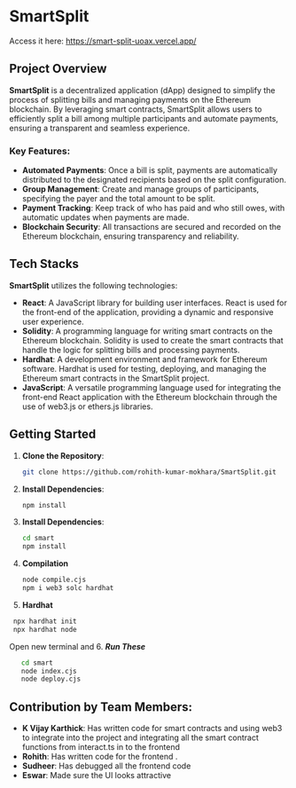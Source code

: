 # SmartSplit

Access it here: https://smart-split-uoax.vercel.app/

## Project Overview

**SmartSplit** is a decentralized application (dApp) designed to simplify the process of splitting bills and managing payments on the Ethereum blockchain. By leveraging smart contracts, SmartSplit allows users to efficiently split a bill among multiple participants and automate payments, ensuring a transparent and seamless experience.

### Key Features:
- **Automated Payments**: Once a bill is split, payments are automatically distributed to the designated recipients based on the split configuration.
- **Group Management**: Create and manage groups of participants, specifying the payer and the total amount to be split.
- **Payment Tracking**: Keep track of who has paid and who still owes, with automatic updates when payments are made.
- **Blockchain Security**: All transactions are secured and recorded on the Ethereum blockchain, ensuring transparency and reliability.

## Tech Stacks

**SmartSplit** utilizes the following technologies:

- **React**: A JavaScript library for building user interfaces. React is used for the front-end of the application, providing a dynamic and responsive user experience.
- **Solidity**: A programming language for writing smart contracts on the Ethereum blockchain. Solidity is used to create the smart contracts that handle the logic for splitting bills and processing payments.
- **Hardhat**: A development environment and framework for Ethereum software. Hardhat is used for testing, deploying, and managing the Ethereum smart contracts in the SmartSplit project.
- **JavaScript**: A versatile programming language used for integrating the front-end React application with the Ethereum blockchain through the use of web3.js or ethers.js libraries.

## Getting Started

1. **Clone the Repository**:
   ```bash
   git clone https://github.com/rohith-kumar-mokhara/SmartSplit.git
   ```
2. **Install Dependencies**:
   ```bash
   npm install
   ```
3. **Install Dependencies**:
   ```bash
   cd smart
   npm install
   ```
4. **Compilation**
   ```bash
   node compile.cjs
   npm i web3 solc hardhat
   ```
5. **Hardhat**
  ```bash
   npx hardhat init
   npx hardhat node
  ```
Open new terminal and
6. ***Run These***
```bash
   cd smart
   node index.cjs
   node deploy.cjs
  ```

## Contribution by Team Members:

- **K Vijay Karthick**: Has written code for smart contracts and using web3 to integrate into the project and integrating all the smart contract functions from interact.ts in to the frontend
- **Rohith**: Has written code for the frontend .
- **Sudheer**: Has debugged all the frontend code
- **Eswar**: Made sure the UI looks attractive


